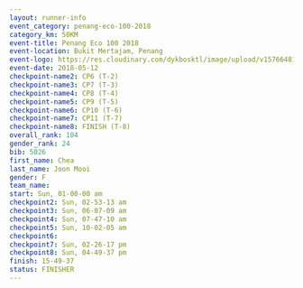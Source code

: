 ```yaml
--- 
layout: runner-info 
event_category: penang-eco-100-2018 
category_km: 50KM 
event-title: Penang Eco 100 2018 
event-location: Bukit Mertajam, Penang 
event-logo: https://res.cloudinary.com/dykbosktl/image/upload/v1576648106/Logo/Logo_lovxhg.jpg 
event-date: 2018-05-12 
checkpoint-name2: CP6 (T-2) 
checkpoint-name3: CP7 (T-3) 
checkpoint-name4: CP8 (T-4) 
checkpoint-name5: CP9 (T-5) 
checkpoint-name6: CP10 (T-6) 
checkpoint-name7: CP11 (T-7) 
checkpoint-name8: FINISH (T-8) 
overall_rank: 104
gender_rank: 24
bib: 5026
first_name: Chea
last_name: Joon Mooi
gender: F
team_name: 
start: Sun, 01-00-00 am
checkpoint2: Sun, 02-53-13 am
checkpoint3: Sun, 06-07-09 am
checkpoint4: Sun, 07-47-10 am
checkpoint5: Sun, 10-02-05 am
checkpoint6: 
checkpoint7: Sun, 02-26-17 pm
checkpoint8: Sun, 04-49-37 pm
finish: 15-49-37
status: FINISHER
--- 
```

